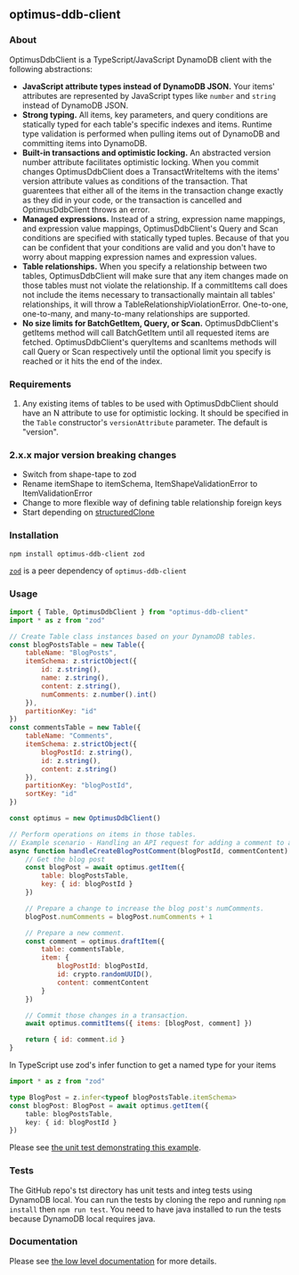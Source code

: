 ## optimus-ddb-client

### About

OptimusDdbClient is a TypeScript/JavaScript DynamoDB client with the following abstractions:
 * **JavaScript attribute types instead of DynamoDB JSON.** Your items' attributes are represented by JavaScript types like `number` and `string` instead of DynamoDB JSON.
 * **Strong typing.** All items, key parameters, and query conditions are statically typed for each table's specific indexes and items. Runtime type validation is performed when pulling items out of DynamoDB and committing items into DynamoDB.
 * **Built-in transactions and optimistic locking.** An abstracted version number attribute facilitates optimistic locking. When you commit changes OptimusDdbClient does a TransactWriteItems with the items' version attribute values as conditions of the transaction. That guarentees that either all of the items in the transaction change exactly as they did in your code, or the transaction is cancelled and OptimusDdbClient throws an error.
 * **Managed expressions.** Instead of a string, expression name mappings, and expression value mappings, OptimusDdbClient's Query and Scan conditions are specified with statically typed tuples. Because of that you can be confident that your conditions are valid and you don't have to worry about mapping expression names and expression values.
 * **Table relationships.** When you specify a relationship between two tables, OptimusDdbClient will make sure that any item changes made on those tables must not violate the relationship. If a commitItems call does not include the items necessary to transactionally maintain all tables' relationships, it will throw a TableRelationshipViolationError. One-to-one, one-to-many, and many-to-many relationships are supported.
 * **No size limits for BatchGetItem, Query, or Scan.** OptimusDdbClient's getItems method will call BatchGetItem until all requested items are fetched. OptimusDdbClient's queryItems and scanItems methods will call Query or Scan respectively until the optional limit you specify is reached or it hits the end of the index.

### Requirements

1. Any existing items of tables to be used with OptimusDdbClient should have an N attribute to use for optimistic locking. It should be specified in the `Table` constructor's `versionAttribute` parameter. The default is "version".

### 2.x.x major version breaking changes
 * Switch from shape-tape to zod
 * Rename itemShape to itemSchema, ItemShapeValidationError to ItemValidationError
 * Change to more flexible way of defining table relationship foreign keys
 * Start depending on [structuredClone](https://developer.mozilla.org/en-US/docs/Web/API/Window/structuredClone)

### Installation
```
npm install optimus-ddb-client zod
```
[`zod`](https://www.npmjs.com/package/zod) is a peer dependency of `optimus-ddb-client`

### Usage
```javascript
import { Table, OptimusDdbClient } from "optimus-ddb-client"
import * as z from "zod"

// Create Table class instances based on your DynamoDB tables.
const blogPostsTable = new Table({
	tableName: "BlogPosts",
	itemSchema: z.strictObject({
		id: z.string(),
		name: z.string(),
		content: z.string(),
		numComments: z.number().int()
	}),
	partitionKey: "id"
})
const commentsTable = new Table({
	tableName: "Comments",
	itemSchema: z.strictObject({
		blogPostId: z.string(),
		id: z.string(),
		content: z.string()
	}),
	partitionKey: "blogPostId",
	sortKey: "id"
})

const optimus = new OptimusDdbClient()

// Perform operations on items in those tables.
// Example scenario - Handling an API request for adding a comment to a blog post:
async function handleCreateBlogPostComment(blogPostId, commentContent) {
	// Get the blog post
	const blogPost = await optimus.getItem({
		table: blogPostsTable,
		key: { id: blogPostId }
	})

	// Prepare a change to increase the blog post's numComments.
	blogPost.numComments = blogPost.numComments + 1

	// Prepare a new comment.
	const comment = optimus.draftItem({
		table: commentsTable,
		item: {
			blogPostId: blogPostId,
			id: crypto.randomUUID(),
			content: commentContent
		}
	})

	// Commit those changes in a transaction.
	await optimus.commitItems({ items: [blogPost, comment] })

	return { id: comment.id }
}
```

In TypeScript use zod's infer function to get a named type for your items
```typescript
import * as z from "zod"

type BlogPost = z.infer<typeof blogPostsTable.itemSchema>
const blogPost: BlogPost = await optimus.getItem({
	table: blogPostsTable,
	key: { id: blogPostId }
})
```

Please see [the unit test demonstrating this example](https://github.com/paulbarmstrong/optimus-ddb-client/blob/main/tst/README.test.ts).

### Tests

The GitHub repo's tst directory has unit tests and integ tests using DynamoDB local. You can run the tests by cloning the repo and running `npm install` then `npm run test`. You need to have java installed to run the tests because DynamoDB local requires java.

### Documentation

Please see [the low level documentation](https://github.com/paulbarmstrong/optimus-ddb-client/blob/main/docs/index.md) for more details.
